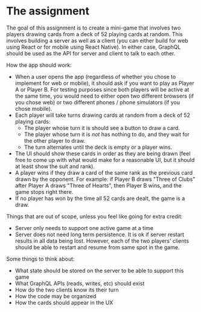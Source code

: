 # The assignment

The goal of this assignment is to create a mini-game that involves two players drawing cards from a deck of 52 playing cards at random. This involves building a server as well as a client (you can either build for web using React or for mobile using React Native). In either case, GraphQL should be used as the API for server and client to talk to each other.

How the app should work:

- When a user opens the app (regardless of whether you chose to implement for web or mobile), it should ask if you want to play as Player A or Player B. For testing purposes since both players will be active at the same time, you would need to either open two different browsers (if you chose web) or two different phones / phone simulators (if you chose mobile).
- Each player will take turns drawing cards at random from a deck of 52 playing cards:
  - The player whose turn it is should see a button to draw a card.
  - The player whose turn it is _not_ has nothing to do, and they wait for the other player to draw.
  - The turn alternates until the deck is empty or a player wins.
- The UI should show these cards in order as they are being drawn (feel free to come up with what would make for a reasonable UI, but it should at least show the suit and rank).
- A player wins if they draw a card of the same rank as the previous card drawn by the opponent. For example: if Player B draws "Three of Clubs" after Player A draws "Three of Hearts", then Player B wins, and the game stops right there.
- If no player has won by the time all 52 cards are dealt, the game is a draw.

Things that are out of scope, unless you feel like going for extra credit:

- Server only needs to support one active game at a time
- Server does not need long term persistence. It is ok if server restart results in all data being lost. However, each of the two players' clients should be able to restart and resume from same spot in the game.

Some things to think about:

- What state should be stored on the server to be able to support this game
- What GraphQL APIs (reads, writes, etc) should exist
- How do the two clients know its their turn
- How the code may be organized
- How the cards should appear in the UX
